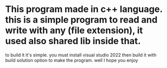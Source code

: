 <h1>This program made in c++ language. this is a simple program to read and write with any (file extension), it used also shared lib inside that.</h1>
<p>to build it it's simple. you must install visual studio 2022 then build it with build solution option to make the program. well I hope you enjoy</p>
